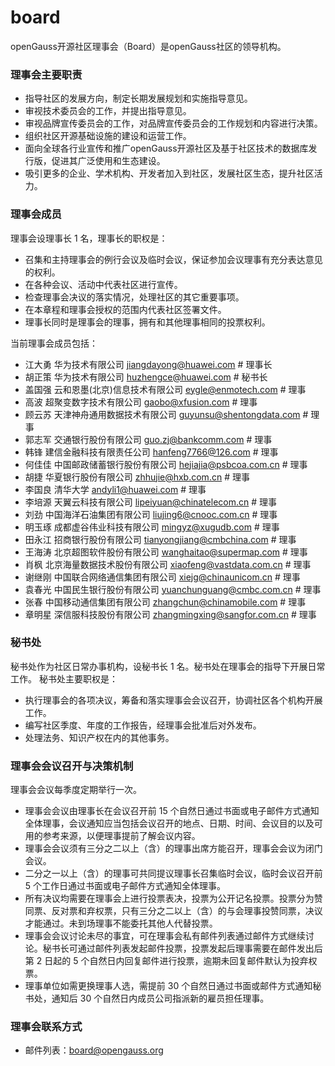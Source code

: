 # board

openGauss开源社区理事会（Board）是openGauss社区的领导机构。


### 理事会主要职责

* 指导社区的发展方向，制定长期发展规划和实施指导意见。
* 审视技术委员会的工作，并提出指导意见。
* 审视品牌宣传委员会的工作，对品牌宣传委员会的工作规划和内容进行决策。
* 组织社区开源基础设施的建设和运营工作。
* 面向全球各行业宣传和推广openGauss开源社区及基于社区技术的数据库发行版，促进其广泛使用和生态建设。
* 吸引更多的企业、学术机构、开发者加入到社区，发展社区生态，提升社区活力。
  
### 理事会成员

理事会设理事长 1 名，理事长的职权是：

* 召集和主持理事会的例行会议及临时会议，保证参加会议理事有充分表达意见的权利。
* 在各种会议、活动中代表社区进行宣传。
* 检查理事会决议的落实情况，处理社区的其它重要事项。
* 在本章程和理事会授权的范围内代表社区签署文件。
* 理事长同时是理事会的理事，拥有和其他理事相同的投票权利。

当前理事会成员包括：

* 江大勇        华为技术有限公司                       <jiangdayong@huawei.com>      # 理事长
* 胡正策      华为技术有限公司               <huzhengce@huawei.com>    # 秘书长
* 盖国强      云和恩墨(北京)信息技术有限公司           <eygle@enmotech.com> # 理事
* 高波        超聚变数字技术有限公司              <gaobo@xfusion.com>   # 理事
* 顾云苏      天津神舟通用数据技术有限公司                <guyunsu@shentongdata.com>       # 理事
* 郭志军      交通银行股份有限公司          <guo.zj@bankcomm.com>     # 理事
* 韩锋    建信金融科技有限责任公司                  <hanfeng7766@126.com>       # 理事
* 何佳佳    中国邮政储蓄银行股份有限公司                <hejiajia@psbcoa.com.cn>  # 理事
* 胡捷    华夏银行股份有限公司              <zhhujie@hxb.com.cn>       # 理事
* 李国良   清华大学                                   <andyli1@huawei.com>  # 理事
* 李培源      天翼云科技有限公司           <lipeiyuan@chinatelecom.cn> # 理事
* 刘劲        中国海洋石油集团有限公司              <liujing6@cnooc.com.cn>   # 理事
* 明玉琢      成都虚谷伟业科技有限公司                <mingyz@xugudb.com>       # 理事
* 田永江      招商银行股份有限公司          <tianyongjiang@cmbchina.com>     # 理事
* 王海涛    北京超图软件股份有限公司                  <wanghaitao@supermap.com>       # 理事
* 肖枫    北京海量数据技术股份有限公司                <xiaofeng@vastdata.com.cn>  # 理事
* 谢继刚    中国联合网络通信集团有限公司              <xiejg@chinaunicom.cn>       # 理事
* 袁春光   中国民生银行股份有限公司                   <yuanchunguang@cmbc.com.cn>  # 理事
* 张春    中国移动通信集团有限公司              <zhangchun@chinamobile.com>       # 理事
* 章明星   深信服科技股份有限公司                     <zhangmingxing@sangfor.com.cn>  # 理事


### 秘书处

秘书处作为社区日常办事机构，设秘书长 1 名。秘书处在理事会的指导下开展日常工作。
秘书处主要职权是：
* 执行理事会的各项决议，筹备和落实理事会会议召开，协调社区各个机构开展工作。
* 编写社区季度、年度的工作报告，经理事会批准后对外发布。
* 处理法务、知识产权在内的其他事务。


### 理事会会议召开与决策机制

理事会会议每季度定期举行一次。
* 理事会会议由理事长在会议召开前 15 个自然日通过书面或电子邮件方式通知全体理事，会议通知应当包括会议召开的地点、日期、时间、会议目的以及可用的参考来源，以便理事提前了解会议内容。
* 理事会会议须有三分之二以上（含）的理事出席方能召开，理事会会议为闭门会议。
* 二分之一以上（含）的理事可共同提议理事长召集临时会议，临时会议召开前 5 个工作日通过书面或电子邮件方式通知全体理事。
* 所有决议均需要在理事会上进行投票表决，投票为公开记名投票。投票分为赞同票、反对票和弃权票，只有三分之二以上（含）的与会理事投赞同票，决议才能通过。未到场理事不能委托其他人代替投票。
* 理事会会议讨论未尽的事宜，可在理事会私有邮件列表通过邮件方式继续讨论。秘书长可通过邮件列表发起邮件投票，投票发起后理事需要在邮件发出后第 2 日起的 5 个自然日内回复邮件进行投票，逾期未回复邮件默认为投弃权票。
* 理事单位如需更换理事人选，需提前 30 个自然日通过书面或邮件方式通知秘书处，通知后 30 个自然日内成员公司指派新的雇员担任理事。


### 理事会联系方式

* 邮件列表：board@opengauss.org
